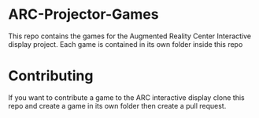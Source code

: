 # ARC-Projector-Games

This repo contains the games for the Augmented Reality Center Interactive display project. 
Each game is contained in its own folder inside this repo

# Contributing 

If you want to contribute a game to the ARC interactive display clone this repo and create a game in its own folder then create a pull request. 